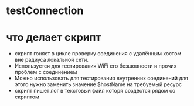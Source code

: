 # testConnection
# что делает скрипт
* скрипт гоняет в цикле проверку соединения с удалённым хостом вне радиуса локальной сети.
* Используется для тестирования WiFi его безшовности и прочих проблем с соединением
* Можно использовать для тестирования внутренних соединений для этого нужно заменить значение $hostName на требуемый ресурс
* скрипт пишет лог в текстовый файл которй создёстся рядом со скриптом
